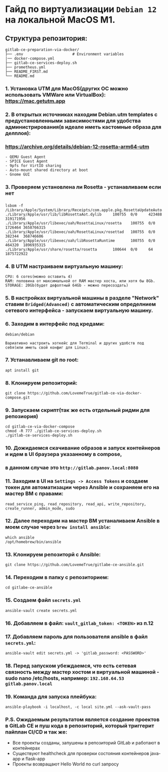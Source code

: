 # Гайд по виртуализиации `Debian 12` на локальной MacOS M1.

## Структура репозитория:
```
gitlab-ce-preparation-via-docker/
├── .env                      # Environment variables
|── docker-compose.yml
├── gitlab-ce-services-deploy.sh
├── prometheus.yml
├── README_FIRST.md
└── README.md
```

### 1. Установка UTM для MacOS(других ОС можно использовать VMWare или VirtualBox): https://mac.getutm.app
### 2. В открытых источниках находим Debian.utm templates с предустановленными зависимостями для удобства администрирования(в идеале иметь кастомные образа для делплоя): 
### https://archive.org/details/debian-12-rosetta-arm64-utm
```
- QEMU Guest Agent
- SPICE Guest Agent
- 9pfs for VirtIO sharing
- Auto-mount shared directory at boot
- Gnome GUI
```
### 3. Проверяем установлена ли Rosetta - устанавливаем если нет
### 
```
lsbom -f /Library/Apple/System/Library/Receipts/com.apple.pkg.RosettaUpdateAuto.bom
./Library/Apple/usr/lib/libRosettaAot.dylib     100755  0/0     423488  319171956
./Library/Apple/usr/libexec/oah/RosettaLinux/rosetta    100755  0/0     1726464 3658766315
./Library/Apple/usr/libexec/oah/RosettaLinux/rosettad   100755  0/0     382344  368746606
./Library/Apple/usr/libexec/oah/libRosettaRuntime       100755  0/0     464320  1896935315
./Library/Apple/usr/share/rosetta/rosetta       100644  0/0     64      1875722922
```
### 4. В UTM настраиваем виртуальную машину:
```
CPU: 6 cores(можно оставить 4)
RAM: половина от максимальной от RAM мастер хоста, или хотя бы 8Gb.
STORAGE: 20Gb(будет дефолтный 64Gb - можно пересоздать)
```
### 5. В настройках виртуальной машины в разделе "Network" ставим `Bridged(Advanced)` с автоматическим определнием сетевого интерфейса - запускаем виртуальную машину.

### 6. Заходим в интерфейс под кредами:
```
debian/debian
```
`Вариативно настроить хоткейс для Terminal и других удобств под себя(или иметь свой конфиг для Linux).`
### 7. Устанавливаем git по root:
```
apt install git
```
### 8. Клонируем репозиторий: 
```
git clone https://github.com/LovemeTrue/gitlab-ce-via-docker-compose.git
```
### 9. Запускаем скрипт(так же есть отдельный ридми для репозиория)
```
cd gitlab-ce-via-docker-compose
chmod -R 777 ./gitlab-ce-services-deploy.sh
./gitlab-ce-services-deploy.sh
```
### 10. Дожидаемся скачивание образов и запуск контейнеров и идем в UI браузера указанному в compose,
### в данном случае это `http://gitlab.panov.local:8080`

### 11. Заходим в UI на `Settings -> Access Tokens` и создаем токен для автоматизации через Ansible и сохраняем его на мастер ВМ c правами:
```	
read_service_ping, read_repository, read_api, write_repository, create_runner, admin_mode, sudo
```

### 12. Далее переходим на мастер ВМ устаналиваем Ansible в моем случае через `brew install ansible`:
```
which ansible
/opt/homebrew/bin/ansible 
```
### 13. Клонируем репозиторй с Ansible:
```
git clone https://github.com/LovemeTrue/gitlabe-ce-ansible.git
```
### 14. Переходим в папку с репозиторием:
```
cd gitlabe-ce-ansible
```
### 15. Создаем файл `secrets.yml`
```
ansible-vault create secrets.yml
```
### 16. Добавляем в файл: `vault_gitlab_token: <TOKEN>` из п.12

### 17. Добавляем пароль для пользователя ansible в файл `secrets.yml`:
```
ansible-vault edit secrets.yml -> 'gitlab_password: <PASSWORD>'
```
### 18. Перед запуском убеждаемся, что есть сетевая связность между мастер хостом и виртуальной машиной - sudo nano /etc/hosts, например: `192.168.64.53 gitlab.panov.local`

### 19. Команда для запуска плейбука:
```
ansible-playbook -i localhost, -c local site.yml --ask-vault-pass 
```

### P.S. Ожидаемым результатом является создание проектов в GitLab CE и пуш кода в репозиторий, который триггерит пайплан CI/CD и так же:
-  Все проекты созданы, запушены в репозиторий GitLab и работают в контейнерах
-  Существуют healthcheck для проверки состояния контейнеров java-app и flask-app
-  Проекты возвращают Hello World по curl запросу